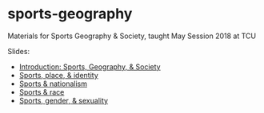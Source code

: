 # sports-geography
Materials for Sports Geography &amp; Society, taught May Session 2018 at TCU

Slides: 

* [Introduction: Sports, Geography, & Society](https://walkerke.github.io/sports-geography/introduction/#1)
* [Sports, place, & identity](https://walkerke.github.io/sports-geography/place-identity/#1)
* [Sports & nationalism](https://walkerke.github.io/sports-geography/nationalism/#1)
* [Sports & race](https://walkerke.github.io/sports-geography/race/#1)
* [Sports, gender, & sexuality](https://walkerke.github.io/sports-geography/gender-sexuality/#1)


